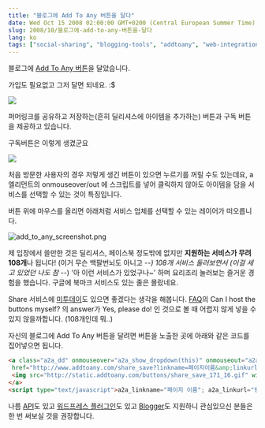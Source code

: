 ```yaml
---
title: "블로그에 Add To Any 버튼을 달다"
date: Wed Oct 15 2008 02:00:00 GMT+0200 (Central European Summer Time)
slug: 2008/10/블로그에-add-to-any-버튼을-달다
lang: ko
tags: ["social-sharing", "blogging-tools", "addtoany", "web-integration"]
---
```


블로그에 [Add To Any 버튼](http://www.addtoany.com/buttons/)을 달았습니다.

가입도 필요없고 그저 달면 되네요. :$

![](http://static.addtoany.com/buttons/share_save_256_24.gif)

퍼머링크를 공유하고 저장하는(흔히 딜리셔스에 아이템을 추가하는) 버튼과 구독 버튼을 제공하고 있습니다.

구독버튼은 이렇게 생겼군요

![](http://static.addtoany.com/buttons/subscribe_256_24.gif)

처음 방문한 사용자의 경우 저렇게 생긴 버튼이 있으면 누르기를 꺼릴 수도 있는데요, a 엘리먼트의 onmouseover/out 에 스크립트를 넣어 클릭하지 않아도 아이템을 담을 서비스를 선택할 수 있는 것이 특징입니다.

버튼 위에 마우스를 올리면 아래처럼 서비스 업체를 선택할 수 있는 레이어가 떠오릅니다.

![add_to_any_screenshot.png](http://rath.springnote.com/pages/1935428/attachments/861672)

제 입장에서 쓸만한 것은 딜리셔스, 페이스북 정도밖에 없지만 **지원하는 서비스가 무려 108개**나 됩니다! (이거 무슨 백팔번뇌도 아니고 -_-) 108개 서비스 둘러보면서 (이걸 세고 있었던 나도 참 -_-) '아 이런 서비스가 있었구나~' 하며 요리조리 눌러보는 즐거운 경험을 했습니다. 구글에 북마크 서비스도 있는 줄은 몰랐네요.

Share 서비스에 [미투데이](http://me2day.net/)도 있으면 좋겠다는 생각을 해봅니다. [FAQ](http://www.addtoany.com/buttons/faq/)의 Can I host the buttons myself? 의 answer가 Yes, please do! 인 것으로 볼 때 어렵지 않게 넣을 수 있지 않을까합니다. (108개인데 뭐..)

자신의 블로그에 Add To Any 버튼을 달려면 버튼을 노출한 곳에 아래와 같은 코드를 집어넣으면 됩니다.

```html
<a class="a2a_dd" onmouseover="a2a_show_dropdown(this)" onmouseout="a2a_onMouseOut_delay()"
 href="http://www.addtoany.com/share_save?linkname=페이지이름&amp;linkurl=링크주소">
 <img src="http://static.addtoany.com/buttons/share_save_171_16.gif" width="171" height="16" border="0" alt="Share/Save/Bookmark"/>
</a>
<script type="text/javascript">a2a_linkname="페이지 이름"; a2a_linkurl="링크주소";</script>
```

나름 [API](http://www.addtoany.com/buttons/api/)도 있고 [워드프레스 플러그인](http://wordpress.org/extend/plugins/add-to-any/)도 있고 [Blogger](http://www.blogger.com/)도 지원하니 관심있으신 분들은 한 번 써보실 것을 권장합니다.
